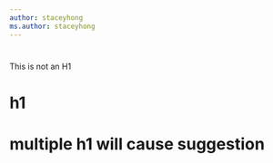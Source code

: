 ```yaml
---
author: staceyhong
ms.author: staceyhong
---
```

#
This is not an H1

# h1
# multiple h1 will cause suggestion
